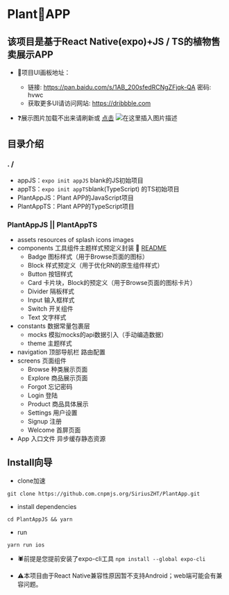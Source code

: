 # Plant🌳APP
## 该项目是基于React Native(expo)+JS / TS的植物售卖展示APP

- 🌿项目UI画板地址：
	- 链接: https://pan.baidu.com/s/1AB_200sfedRCNgZFjqk-QA  密码: hvwc
	- 获取更多UI请访问网站: https://dribbble.com

- ❓展示图片加载不出来请刷新或 [点击](https://img-blog.csdnimg.cn/20210217163125589.png)
![在这里插入图片描述](https://img-blog.csdnimg.cn/20210217163125589.png)

## 目录介绍
### . /
- appJS：`expo init appJS` blank的JS初始项目
- appTS：` expo init appTS `blank(TypeScript) 的TS初始项目
- PlantAppJS：Plant APP的JavaScript项目
- PlantAppTS：Plant APP的TypeScript项目

### PlantAppJS 	||  PlantAppTS
- assets resources of splash icons images
- components 工具组件主题样式预定义封装 🔧 [README](https://github.com/SiriusZHT/PlantApp/tree/main/PlantAppTS/components)
	- Badge 图标样式（用于Browse页面的图标）
	- Block 样式预定义（用于优化RN的原生组件样式）
	- Button 按钮样式
	- Card 卡片块，Block的预定义（用于Browse页面的图标卡片）
	- Divider 隔板样式
	- Input 输入框样式
	- Switch 开关组件
	- Text 文字样式
- constants 数据常量包裹层
	- mocks 模拟mocks的api数据引入（手动编造数据）
	- theme 主题样式
- navigation 顶部导航栏 路由配置
- screens 页面组件
	- Browse 种类展示页面
	- Explore 商品展示页面
	- Forgot 忘记密码
	- Login 登陆
	- Product 商品具体展示
	- Settings 用户设置
	- Signup 注册
	- Welcome 首屏页面
- App 入口文件 异步缓存静态资源

## Install向导
- clone加速
```shell
git clone https://github.com.cnpmjs.org/SiriusZHT/PlantApp.git 
```
- install dependencies
```shell
cd PlantAppJS && yarn 
```
- run

```shell
yarn run ios
```

- 🕷前提是您提前安装了expo-cli工具 `npm install --global expo-cli`

- ⚠️本项目由于React Native兼容性原因暂不支持Android；web端可能会有兼容问题。